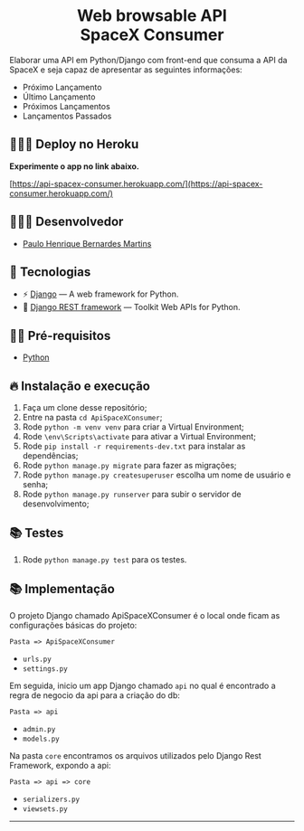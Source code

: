 <h1 align="center">
  Web browsable API <br> SpaceX Consumer
</h1>

Elaborar uma API em Python/Django com front-end que consuma a API da SpaceX e seja capaz de apresentar as seguintes informações:

- Próximo Lançamento
- Último Lançamento
- Próximos Lançamentos
- Lançamentos Passados

## 👨🏼‍💻 Deploy no Heroku
**Experimente o app no link abaixo.**

[https://api-spacex-consumer.herokuapp.com/](https://api-spacex-consumer.herokuapp.com/)

## 👨🏼‍💻 Desenvolvedor

- [Paulo Henrique Bernardes Martins](http://phdeveloper.com.br/)

## 🚀 Tecnologias

- ⚡ [Django](https://www.djangoproject.com/) — A web framework for Python.
- 💾 [Django REST framework](https://www.django-rest-framework.org/) — Toolkit Web APIs for Python.

## ✋🏻 Pré-requisitos

- [Python](https://www.python.org/)

## 🔥 Instalação e execução

1. Faça um clone desse repositório;
2. Entre na pasta `cd ApiSpaceXConsumer`;
3. Rode `python -m venv venv` para criar a Virtual Environment;
4. Rode `\env\Scripts\activate` para ativar a Virtual Environment;
5. Rode `pip install -r requirements-dev.txt` para instalar as dependências;
6. Rode `python manage.py migrate` para fazer as migrações;
8. Rode `python manage.py createsuperuser` escolha um nome de usuário e senha;
7. Rode `python manage.py runserver` para subir o servidor de desenvolvimento;

## 📚 Testes

1. Rode `python manage.py test` para os testes.

## 📚 Implementação

O projeto Django chamado ApiSpaceXConsumer é o local onde ficam as configurações básicas do projeto:

`Pasta => ApiSpaceXConsumer `
- `urls.py`
- `settings.py`

Em seguida, inicio um app Django chamado `api` no qual é encontrado a regra de negocio da api para a criação do db:

`Pasta => api `
- `admin.py` 
- `models.py`

Na pasta `core` encontramos os arquivos utilizados pelo Django Rest Framework, expondo a api:

`Pasta => api => core`
- `serializers.py` 
- `viewsets.py`

---